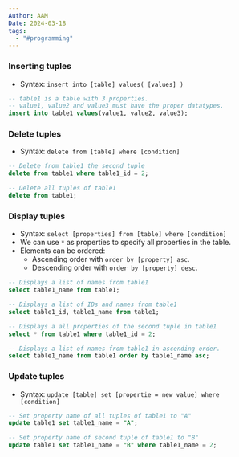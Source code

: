 ```yaml
---
Author: AAM
Date: 2024-03-18
tags:
  - "#programming"
---
```


### Inserting tuples

- Syntax: `insert into [table] values( [values] )`
```sql
-- table1 is a table with 3 properties.
-- value1, value2 and value3 must have the proper datatypes.
insert into table1 values(value1, value2, value3);
```

### Delete tuples
- Syntax: `delete from [table] where [condition]`
```sql
-- Delete from table1 the second tuple
delete from table1 where table1_id = 2;

-- Delete all tuples of table1 
delete from table1;
```

### Display tuples

- Syntax: `select [properties] from [table] where [condition]`
- We can use `*` as properties to specify all properties in the table.
- Elements can be ordered:
	- Ascending order with `order by [property] asc`.
	- Descending order with `order by [property] desc`.

```sql
-- Displays a list of names from table1
select table1_name from table1;

-- Displays a list of IDs and names from table1
select table1_id, table1_name from table1;

-- Displays a all properties of the second tuple in table1
select * from table1 where table1_id = 2;

-- Displays a list of names from table1 in ascending order.
select table1_name from table1 order by table1_name asc;
```

### Update tuples

- Syntax: `update [table] set [propertie = new value] where [condition]`
```sql
-- Set property name of all tuples of table1 to "A"
update table1 set table1_name = "A";

-- Set property name of second tuple of table1 to "B"
update table1 set table1_name = "B" where table1_name = 2;
```
